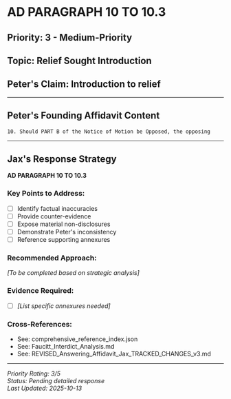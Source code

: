 # AD PARAGRAPH 10 TO 10.3

## Priority: 3 - Medium-Priority

## Topic: Relief Sought Introduction

## Peter's Claim: Introduction to relief

---

## Peter's Founding Affidavit Content

```
10. Should PART B of the Notice of Motion be Opposed, the opposing
```

---

## Jax's Response Strategy

**AD PARAGRAPH 10 TO 10.3**

### Key Points to Address:
- [ ] Identify factual inaccuracies
- [ ] Provide counter-evidence
- [ ] Expose material non-disclosures
- [ ] Demonstrate Peter's inconsistency
- [ ] Reference supporting annexures

### Recommended Approach:
*[To be completed based on strategic analysis]*

### Evidence Required:
- [ ] *[List specific annexures needed]*

### Cross-References:
- See: comprehensive_reference_index.json
- See: Faucitt_Interdict_Analysis.md
- See: REVISED_Answering_Affidavit_Jax_TRACKED_CHANGES_v3.md

---

*Priority Rating: 3/5*  
*Status: Pending detailed response*  
*Last Updated: 2025-10-13*
